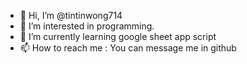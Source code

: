 - 👋 Hi, I’m @tintinwong714
- 👀 I’m interested in programming.
- 🌱 I’m currently learning google sheet app script
- 📫 How to reach me : You can message me in github

<!---
tintinwong714/tintinwong714 is a ✨ special ✨ repository because its `README.md` (this file) appears on your GitHub profile.
You can click the Preview link to take a look at your changes.
--->
